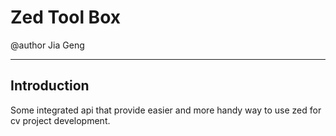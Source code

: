 # Zed Tool Box
@author Jia Geng

---------------------

## Introduction
Some integrated api that provide easier and more handy way to use zed for cv project development.
